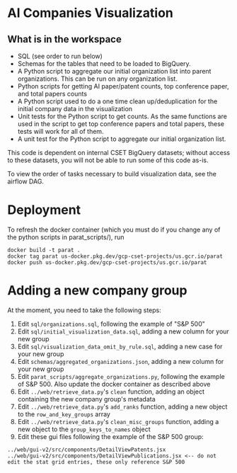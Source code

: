 # AI Companies Visualization

## What is in the workspace

* SQL (see order to run below)
* Schemas for the tables that need to be loaded to BigQuery.
* A Python script to aggregate our initial organization list into parent organizations. This can be run on any organization list.  
* Python scripts for getting AI paper/patent counts, top conference paper, and total papers counts
* A Python script used to do a one time clean up/deduplication for the initial company data in the visualization
* Unit tests for the Python script to get counts. As the same functions are used in the
script to get top conference papers and total papers, these tests will work for all of them.
* A unit test for the Python script to aggregate our initial organization list.

This code is dependent on internal CSET BigQuery datasets; without access to these datasets, you will not be able to
run some of this code as-is.

To view the order of tasks necessary to build visualization data, see the airflow DAG.

# Deployment

To refresh the docker container (which you must do if you change any of the python scripts in parat_scripts/), run

```
docker build -t parat .
docker tag parat us-docker.pkg.dev/gcp-cset-projects/us.gcr.io/parat
docker push us-docker.pkg.dev/gcp-cset-projects/us.gcr.io/parat
```

# Adding a new company group

At the moment, you need to take the following steps:

1. Edit `sql/organizations.sql`, following the example of "S&P 500"
1. Edit `sql/initial_visualization_data.sql`, adding a new column for your new group 
1. Edit `sql/visualization_data_omit_by_rule.sql`, adding a new case for your new group
1. Edit `schemas/aggregated_organizations.json`, adding a new column for your new group
1. Edit `parat_scripts/aggregate_organizations.py`, following the example of S&P 500. Also update the docker container as described above
1. Edit `../web/retrieve_data.py`'s `clean` function, adding an object containing the new company group's metadata
1. Edit `../web/retrieve_data.py`'s `add_ranks` function, adding a new object to the `row_and_key_groups` array
1. Edit `../web/retrieve_data.py`'s `clean_misc_groups` function, adding a new object to the `group_keys_to_names` object
1. Edit these gui files following the example of the S&P 500 group:
```
../web/gui-v2/src/components/DetailViewPatents.jsx
../web/gui-v2/src/components/DetailViewPublications.jsx <-- do not edit the stat grid entries, these only reference S&P 500
```
